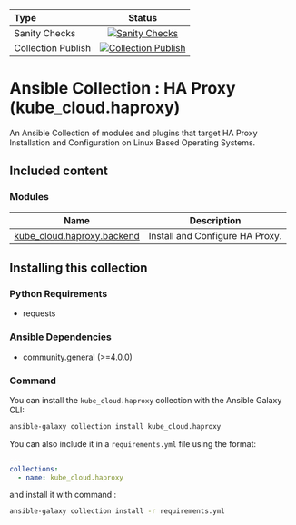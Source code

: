| Type	   | Status			|
|:---          |     :---:      |
| Sanity Checks | [![Sanity Checks](https://github.com/kube-cloud/ansible-collection-haproxy/actions/workflows/sanity-checks.yml/badge.svg)](https://github.com/kube-cloud/ansible-collection-haproxy/actions/workflows/sanity-checks.yml)     |
| Collection Publish | [![Collection Publish](https://github.com/kube-cloud/ansible-collection-haproxy/actions/workflows/sanity-checks.yml/badge.svg)](https://github.com/kube-cloud/ansible-collection-haproxy/actions/workflows/sanity-checks.yml)        |

# Ansible Collection : HA Proxy (kube_cloud.haproxy)

An Ansible Collection of modules and plugins that target HA Proxy Installation and Configuration on Linux Based Operating Systems.

## Included content

### Modules
Name | Description
--- | ---
[kube_cloud.haproxy.backend](https://github.com/kube-cloud/ansible-collection-haproxy/blob/main/docs/kube_cloud.haproxy.backend_module.rst)| Install and Configure HA Proxy.

## Installing this collection

### Python Requirements

- requests

### Ansible Dependencies

- community.general (>=4.0.0)

### Command

You can install the ``kube_cloud.haproxy`` collection with the Ansible Galaxy CLI:

```bash
ansible-galaxy collection install kube_cloud.haproxy
```

You can also include it in a `requirements.yml` file using the format:

```yaml
---
collections:
  - name: kube_cloud.haproxy
```

and install it with command :

```bash
ansible-galaxy collection install -r requirements.yml
```
